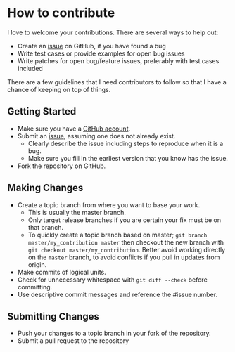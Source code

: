 # How to contribute

I love to welcome your contributions. There are several ways to help out:

* Create an [issue](https://github.com/jonnitto/Carbon.Condition/issues) on GitHub, if you have found a bug
* Write test cases or provide examples for open bug issues
* Write patches for open bug/feature issues, preferably with test cases included

There are a few guidelines that I need contributors to follow so that I have a
chance of keeping on top of things.

## Getting Started

* Make sure you have a [GitHub account](https://github.com/signup/free).
* Submit an [issue](https://github.com/jonnitto/Carbon.Condition/issues), assuming one does not already exist.
    * Clearly describe the issue including steps to reproduce when it is a bug.
    * Make sure you fill in the earliest version that you know has the issue.
* Fork the repository on GitHub.

## Making Changes

* Create a topic branch from where you want to base your work.
    * This is usually the master branch.
    * Only target release branches if you are certain your fix must be on that
      branch.
    * To quickly create a topic branch based on master; `git branch master/my_contribution master` then checkout the new branch with `git checkout master/my_contribution`. Better avoid working directly on the
      `master` branch, to avoid conflicts if you pull in updates from origin.
* Make commits of logical units.
* Check for unnecessary whitespace with `git diff --check` before committing.
* Use descriptive commit messages and reference the #issue number.

## Submitting Changes

* Push your changes to a topic branch in your fork of the repository.
* Submit a pull request to the repository
